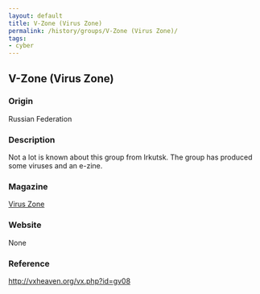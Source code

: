 ```yaml
---
layout: default
title: V-Zone (Virus Zone)
permalink: /history/groups/V-Zone (Virus Zone)/
tags:
- cyber
---
```


## V-Zone (Virus Zone)

### Origin
Russian Federation

### Description
Not a lot is known about this group from Irkutsk. The group has produced some viruses and an e-zine.

### Magazine
[Virus Zone](http://vxheaven.org/vx.php?id=zv12)

### Website
None

### Reference
http://vxheaven.org/vx.php?id=gv08
